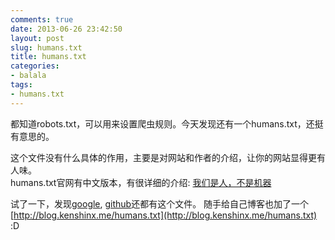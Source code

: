 ```yaml
---
comments: true
date: 2013-06-26 23:42:50
layout: post
slug: humans.txt
title: humans.txt
categories:
- balala
tags:
- humans.txt
---
```


都知道robots.txt，可以用来设置爬虫规则。今天发现还有一个humans.txt，还挺有意思的。 

这个文件没有什么具体的作用，主要是对网站和作者的介绍，让你的网站显得更有人味。  
humans.txt官网有中文版本，有很详细的介绍: [我们是人，不是机器](http://humanstxt.org/ZH) 

试了一下，发现[google](http://www.google.com/humans.txt), [github](https://github.com/humans.txt)还都有这个文件。
随手给自己博客也加了一个[http://blog.kenshinx.me/humans.txt](http://blog.kenshinx.me/humans.txt)  :D

